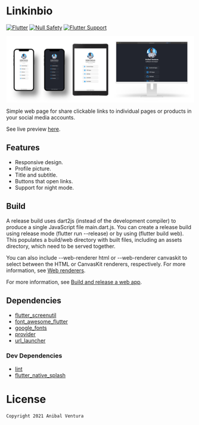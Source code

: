 # Linkinbio

[![Flutter](https://img.shields.io/static/v1?label=Flutter&message=2.0&color=blue)](https://flutter.dev/)
[![Null Safety](https://img.shields.io/static/v1?label=Null+Safety&message=YES&color=success)](https://flutter.dev/docs/null-safety)
[![Flutter Support](https://img.shields.io/static/v1?label=Support&message=Web%20|%20Android%20|%20iOS&color=blue)]()

<img src="assets/images/repository-banner.png" align="center"/>

Simple web page for share clickable links to individual pages or products in your social media accounts.

See live preview [here](https://anibalventura.com/linkinbio/).

## Features

- Responsive design.
- Profile picture.
- Title and subtitle.
- Buttons that open links.
- Support for night mode.

## Build

A release build uses dart2js (instead of the development compiler) to produce a single JavaScript file main.dart.js. You can create a release build using release mode (flutter run --release) or by using (flutter build web). This populates a build/web directory with built files, including an assets directory, which need to be served together.

You can also include --web-renderer html or --web-renderer canvaskit to select between the HTML or CanvasKit renderers, respectively. For more information, see [Web renderers](https://flutter.dev/docs/development/tools/web-renderers).

For more information, see [Build and release a web app](https://flutter.dev/docs/deployment/web).

## Dependencies

- [flutter_screenutil](https://pub.dev/packages/flutter_screenutil)
- [font_awesome_flutter](https://pub.dev/packages/font_awesome_flutter)
- [google_fonts](https://pub.dev/packages/google_fonts)
- [provider](https://pub.dev/packages/provider)
- [url_launcher](https://pub.dev/packages/url_launcher)

### Dev Dependencies
- [lint](https://pub.dev/packages/lint)
- [flutter_native_splash](https://pub.dev/packages/flutter_native_splash)

# License

```xml
Copyright 2021 Anibal Ventura
```

